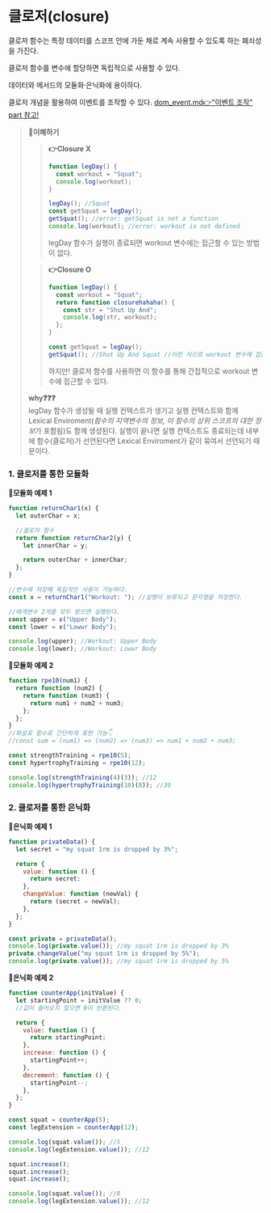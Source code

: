 # 클로저(closure)

클로저 함수는 특정 데이터를 스코프 안에 가둔 채로 계속 사용할 수 있도록 하는 폐쇠성을 가진다.

클로저 함수를 변수에 할당하면 독립적으로 사용할 수 있다.

데이터와 메서드의 모듈화·은닉화에 용이하다.

클로저 개념을 활용하여 이벤트를 조작할 수 있다. [dom_event.md👉"이벤트 조작" part 참고!](https://github.com/ehhdrud/TIL/blob/main/JavaScript/dom%2Cevent.md)

> **📌이해하기**
>
> > **👉Closure X**
> >
> > ```js
> > function legDay() {
> >   const workout = "Squat";
> >   console.log(workout);
> > }
> >
> > legDay(); //Squat
> > const getSquat = legDay();
> > getSquat(); //error: getSquat is not a function
> > console.log(workout); //error: workout is not defined
> > ```
> >
> > legDay 함수가 실행이 종료되면 workout 변수에는 접근할 수 있는 방법이 없다.
>
> > **👉Closure O**
> >
> > ```js
> > function legDay() {
> >   const workout = "Squat";
> >   return function closurehahaha() {
> >     const str = "Shut Up And";
> >     console.log(str, workout);
> >   };
> > }
> >
> > const getSquat = legDay();
> > getSquat(); //Shut Up And Squat //이런 식으로 workout 변수에 접근 가능!
> > ```
> >
> > 하지만! 클로저 함수를 사용하면 이 함수를 통해 간접적으로 workout 변수에 접근할 수 있다.
>
> **why❓❓❓**  
> legDay 함수가 생성될 때 실행 컨텍스트가 생기고 실행 컨텍스트와 함께 Lexical Enviroment(*함수의 지역변수의 정보, 이 함수의 상위 스코프의 대한 정보*가 포함됨)도 함께 생성된다. 실행이 끝나면 실행 컨텍스트도 종료되는데 내부에 함수(클로저)가 선언된다면 Lexical Enviroment가 같이 묶여서 선언되기 때문이다.

### 1. 클로저를 통한 모듈화

**📌모듈화 예제 1**

```js
function returnChar1(x) {
  let outerChar = x;

  //클로저 함수
  return function returnChar2(y) {
    let innerChar = y;

    return outerChar + innerChar;
  };
}

//변수에 저장해 독립적인 사용이 가능하다.
const x = returnChar1("Workout: "); //실행이 보류되고 문자열을 저장한다.

//매개변수 2개를 모두 받으면 실행된다.
const upper = x("Upper Body");
const lower = x("Lowwr Body");

console.log(upper); //Workout: Upper Body
console.log(lower); //Workout: Lowwr Body
```

**📌모듈화 예제 2**

```js
function rpe10(num1) {
  return function (num2) {
    return function (num3) {
      return num1 + num2 + num3;
    };
  };
}
//화살표 함수로 간단하게 표현 가능👇
//const sum = (num1) => (num2) => (num3) => num1 + num2 + num3;

const strengthTraining = rpe10(5);
const hypertrophyTraining = rpe10(12);

console.log(strengthTraining(4)(3)); //12
console.log(hypertrophyTraining(10)(8)); //30
```

### 2. 클로저를 통한 은닉화

**📌은닉화 예제 1**

```js
function privateData() {
  let secret = "my squat 1rm is dropped by 3%";

  return {
    value: function () {
      return secret;
    },
    changeValue: function (newVal) {
      return (secret = newVal);
    },
  };
}

const private = privateData();
console.log(private.value()); //my squat 1rm is dropped by 3%
private.changeValue("my squat 1rm is dropped by 5%");
console.log(private.value()); //my squat 1rm is dropped by 5%
```

**📌은닉화 예제 2**

```js
function counterApp(initValue) {
  let startingPoint = initValue ?? 0;
  //값이 들어오지 않으면 0이 반환된다.

  return {
    value: function () {
      return startingPoint;
    },
    increase: function () {
      startingPoint++;
    },
    decrement: function () {
      startingPoint--;
    },
  };
}

const squat = counterApp(5);
const legExtension = counterApp(12);

console.log(squat.value()); //5
console.log(legExtension.value()); //12

squat.increase();
squat.increase();
squat.increase();

console.log(squat.value()); //8
console.log(legExtension.value()); //12
```
